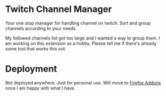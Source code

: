 # Twitch Channel Manager
Your one stop manager for handling channel on twitch. Sort and group channels according to your needs.

My followed channels list got too large and I wanted a way to group them. I am working on this extension as a hobby. Please tell me if there's already some tool that works this out. 


# Deployment
Not deployed anywhere. Just for personal use. Will move to [Firefox Addons](https://addons.mozilla.org/en-US/firefox/) once I am happy with what I have. 